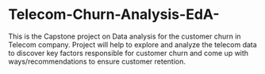 # Telecom-Churn-Analysis-EdA-
This is the Capstone project on Data analysis for the customer churn in Telecom company. Project will help to explore
and analyze the telecom data to discover key factors responsible for customer churn and come up with ways/recommendations to ensure customer retention.
